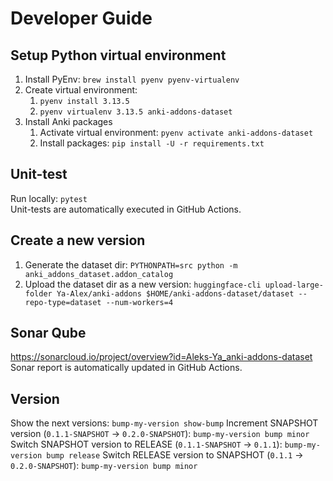 # Developer Guide

## Setup Python virtual environment
1. Install PyEnv: `brew install pyenv pyenv-virtualenv`
2. Create virtual environment:
    1. `pyenv install 3.13.5`
    2. `pyenv virtualenv 3.13.5 anki-addons-dataset`
3. Install Anki packages
    1. Activate virtual environment: `pyenv activate anki-addons-dataset`
    2. Install packages: `pip install -U -r requirements.txt`

## Unit-test
Run locally: `pytest`  
Unit-tests are automatically executed in GitHub Actions.

## Create a new version
1. Generate the dataset dir: `PYTHONPATH=src python -m anki_addons_dataset.addon_catalog`
2. Upload the dataset dir as a new version: `huggingface-cli upload-large-folder Ya-Alex/anki-addons $HOME/anki-addons-dataset/dataset --repo-type=dataset --num-workers=4`

## Sonar Qube
https://sonarcloud.io/project/overview?id=Aleks-Ya_anki-addons-dataset  
Sonar report is automatically updated in GitHub Actions.

## Version
Show the next versions: `bump-my-version show-bump`
Increment SNAPSHOT version (`0.1.1-SNAPSHOT` -> `0.2.0-SNAPSHOT`): `bump-my-version bump minor`
Switch SNAPSHOT version to RELEASE (`0.1.1-SNAPSHOT` -> `0.1.1`): `bump-my-version bump release`
Switch RELEASE version to SNAPSHOT (`0.1.1` -> `0.2.0-SNAPSHOT`): `bump-my-version bump minor`